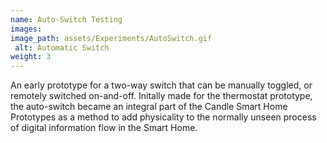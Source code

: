 ```yaml
---
name: Auto-Switch Testing
images:
image_path: assets/Experiments/AutoSwitch.gif
 alt: Automatic Switch
weight: 3
---
```

An early prototype for a two-way switch that can be manually toggled, or remotely switched on-and-off. Initally made for the thermostat prototype, the auto-switch became an integral part of the Candle Smart Home Prototypes as a method to add physicality to the normally unseen process of digital information flow in the Smart Home. 